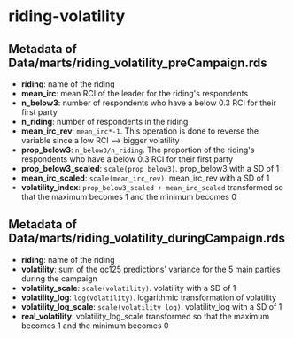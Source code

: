 # riding-volatility

## Metadata of Data/marts/riding_volatility_preCampaign.rds
- **riding**: name of the riding
- **mean_irc**: mean RCI of the leader for the riding's respondents
- **n_below3**: number of respondents who have a below 0.3 RCI for their first party
- **n_riding**: number of respondents in the riding
- **mean_irc_rev**: `mean_irc*-1`. This operation is done to reverse the variable since a low RCI --> bigger volatility
- **prop_below3**: `n_below3/n_riding`. The proportion of the riding's respondents who have a below 0.3 RCI for their first party
- **prop_below3_scaled**: `scale(prop_below3)`. prop_below3 with a SD of 1
- **mean_irc_scaled**: `scale(mean_irc_rev)`. mean_irc_rev with a SD of 1
- **volatility_index**: `prop_below3_scaled + mean_irc_scaled` transformed so that the maximum becomes 1 and the minimum becomes 0

## Metadata of Data/marts/riding_volatility_duringCampaign.rds
- **riding**: name of the riding
- **volatility**: sum of the qc125 predictions' variance for the 5 main parties during the campaign
- **volatility_scale**: `scale(volatility)`. volatility with a SD of 1
- **volatility_log**: `log(volatility)`. logarithmic transformation of volatility
- **volatility_log_scale**: `scale(volatility_log)`. volatility_log with a SD of 1
- **real_volatility**: volatility_log_scale transformed so that the maximum becomes 1 and the minimum becomes 0